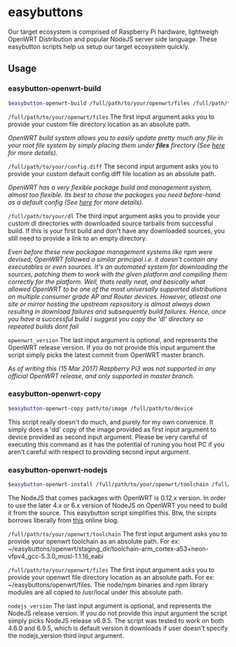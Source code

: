 easybuttons
=========

Our target ecosystem is comprised of Raspberry Pi hardware, lightweigh OpenWRT Distribution and popular NodeJS server side language. These easybutton scripts help us setup our target ecosystem quickly.

## Usage

### easybutton-openwrt-build
```sh	
$easybutton-openwrt-build /full/path/to/your/openwrt/files /full/path/to/your/config.diff /full/path/to/your/dl [opwenwrt_version]
```
`/full/path/to/your/openwrt/files` The first input argument asks you to provide your custom file directory location as an absolute path.

*OpenWRT build system allows you to easily update pretty much any file in your root file system by simply placing them under **files** firectory (See [here](https://wiki.openwrt.org/doc/howto/build#custom_files) for more details).*

`/full/path/to/your/config.diff` The second input argument asks you to provide your custom default config.diff file location as an absolute path.

*OpenWRT has a very flexible package build and management system, almost too flexible. Its best to chose the packages you need before-hand as a default config (See [here](https://wiki.openwrt.org/doc/howto/build#configure_using_config_diff_file) for more details).*

`/full/path/to/your/dl` The third input argument asks you to provide your custom dl directories with downloaded source tarballs from successful build. If this is your first build and don't have any downloaded sources, you still need to provide a link to an empty directory.

*Even before these new packagae management systems like npm were devised, OpenWRT followed a similar principal i.e. it doesn't contain any executables or even sources. It's an automated system for downloading the sources, patching them to work with the given platform and compiling them correctly for the platform. Well, thats really neat, and basically what allowed OpenWRT to be one of the most universally supported distributions on multiple consumer grade AP and Router devices. However, atleast one site or mirror hosting the upstream repsository is almost always down resulting in download failures and subsequently build failures. Hence, once you have a successful build I suggest you copy the 'dl' directory so repeated builds dont fail*

`opwenwrt_version` The last input argument is optional, and represents the OpenWRT release version. If you do not provide this input argument the script simply picks the latest commit from OpenWRT master branch.

*As of writing this (15 Mar 2017) Raspberry Pi3 was not supported in any official OpenWRT release, and only supported in master branch.*


### easybutton-openwrt-copy
```sh	
$easybutton-openwrt-copy path/to/image /full/path/to/device
```
This script really doesn't do much, and purely for my own convenice. It simply does a 'dd' copy of the image provided as first input argument to device provided as second input argument. Please be very careful of executing this command as it has the potential of runing you host PC if you aren't careful with respect to providing second input argument.

### easybutton-openwrt-nodejs
```sh	
$easybutton-openwrt-install /full/path/to/your/openwrt/toolchain /full/path/to/your/openwrt/files [nodejs_version]
```

The NodeJS that comes packages with OpenWRT is 0.12.x version. In order to use the later 4.x or 6.x version of NodeJS on OpenWRT you need to build it from the source. This easybutton script simplifies this. Btw, the scripts borrows liberally from [this](http://techfindings.one/archives/2498) online blog.

`/full/path/to/your/openwrt/toolchain` The first input argument asks you to provide your openwrt toolchain as an absolute path. For ex: ~/easybuttons/openwrt/staging_dir/toolchain-arm_cortex-a53+neon-vfpv4_gcc-5.3.0_musl-1.1.16_eabi

`/full/path/to/your/openwrt/files` The first input argument asks you to provide your openwrt file directory location as an absolute path. For ex: ~/easybuttons/openwrt/files. The node/npm binaries and npm library modules are all copied to /usr/local under this absolute path. 

`nodejs_version` The last input argument is optional, and represents the NodeJS release version. If you do not provide this input argument the script simply picks NodeJS release v6.9.5. The script was tested to work on both 4.6.0 and 6.9.5, which is default version it downloads if user doesn't specify the nodejs_version third input argument.
